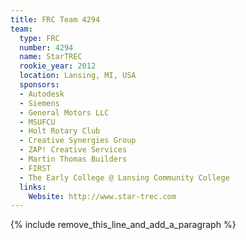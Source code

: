 ```yaml
---
title: FRC Team 4294
team:
  type: FRC
  number: 4294
  name: StarTREC
  rookie_year: 2012
  location: Lansing, MI, USA
  sponsors:
  - Autodesk
  - Siemens
  - General Motors LLC
  - MSUFCU
  - Holt Rotary Club
  - Creative Synergies Group
  - ZAP! Creative Services
  - Martin Thomas Builders
  - FIRST
  - The Early College @ Lansing Community College
  links:
    Website: http://www.star-trec.com
---
```


{% include remove_this_line_and_add_a_paragraph %}